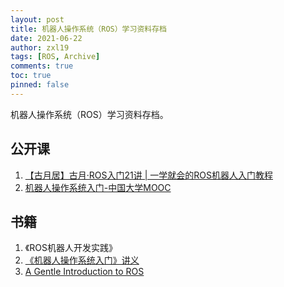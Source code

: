 ```yaml
---
layout: post
title: 机器人操作系统（ROS）学习资料存档
date: 2021-06-22
author: zxl19
tags: [ROS, Archive]
comments: true
toc: true
pinned: false
---
```


机器人操作系统（ROS）学习资料存档。

<!-- more -->

## 公开课

1. [【古月居】古月·ROS入门21讲 | 一学就会的ROS机器人入门教程](https://www.bilibili.com/video/BV1zt411G7Vn)
2. [机器人操作系统入门-中国大学MOOC](https://www.icourse163.org/course/ISCAS-1002580008)

## 书籍

1. 《ROS机器人开发实践》
2. [《机器人操作系统入门》讲义](https://www.si.sjtu.edu.cn/upload/20181219/1545187008999389.pdf)
3. [A Gentle Introduction to ROS](https://cse.sc.edu/~jokane/agitr/)
